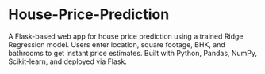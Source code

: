 # House-Price-Prediction
A Flask-based web app for house price prediction using a trained Ridge Regression model. Users enter location, square footage, BHK, and bathrooms to get instant price estimates. Built with Python, Pandas, NumPy, Scikit-learn, and deployed via Flask.
